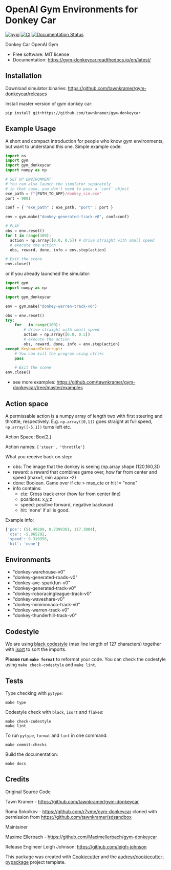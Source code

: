 # OpenAI Gym Environments for Donkey Car

[![pypi](https://img.shields.io/pypi/v/gym-donkeycar.svg)](https://pypi.python.org/pypi/gym-donkeycar) [![CI](https://github.com/tawnkramer/gym-donkeycar/workflows/CI/badge.svg)](https://github.com/tawnkramer/gym-donkeycar/actions) [![Documentation Status](https://readthedocs.org/projects/gym-donkeycar/badge/?version=latest)](https://gym-donkeycar.readthedocs.io/en/latest/?badge=latest)

Donkey Car OpenAI Gym

  - Free software: MIT license
  - Documentation: <https://gym-donkeycar.readthedocs.io/en/latest/>

## Installation

Download simulator binaries: https://github.com/tawnkramer/gym-donkeycar/releases

Install master version of gym donkey car:

```shell
pip install git+https://github.com/tawnkramer/gym-donkeycar
```

## Example Usage

A short and compact introduction for people who know gym environments,
but want to understand this one. Simple example code:

```python
import os
import gym
import gym_donkeycar
import numpy as np

# SET UP ENVIRONMENT
# You can also launch the simulator separately
# in that case, you don't need to pass a `conf` object
exe_path = f"{PATH_TO_APP}/donkey_sim.exe"
port = 9091

conf = { "exe_path" : exe_path, "port" : port }

env = gym.make("donkey-generated-track-v0", conf=conf)

# PLAY
obs = env.reset()
for t in range(100):
  action = np.array([0.0, 0.5]) # drive straight with small speed
  # execute the action
  obs, reward, done, info = env.step(action)

# Exit the scene
env.close()
```

or if you already launched the simulator:

```python
import gym
import numpy as np

import gym_donkeycar

env = gym.make("donkey-warren-track-v0")

obs = env.reset()
try:
    for _ in range(100):
        # drive straight with small speed
        action = np.array([0.0, 0.5])  
        # execute the action
        obs, reward, done, info = env.step(action)
except KeyboardInterrupt:
    # You can kill the program using ctrl+c
    pass

    # Exit the scene
env.close()
```

- see more examples: https://github.com/tawnkramer/gym-donkeycar/tree/master/examples

## Action space

A permissable action is a numpy array of length two with first steering
and throttle, respectively. E.g. `np.array([0,1])` goes straight at full
speed, `np.array([-5,1])` turns left etc.

Action Space: Box(2,)

Action names: `['steer', 'throttle']`

What you receive back on step:

- obs: The image that the donkey is seeing (np.array shape
  (120,160,3))
- reward: a reward that combines game over, how far from center and
  speed (max=1, min approx -2)
- done: Boolean. Game over if cte > max_cte or hit != "none"
- info contains:
    - cte: Cross track error (how far from center line)
    - positions: x,y,z
    - speed: positive forward, negative backward
    - hit: 'none' if all is good.

Example info:

```python
{'pos': (51.49209, 0.7399381, 117.3004),
 'cte': -5.865292,
 'speed': 9.319956,
 'hit': 'none'}
```

## Environments

- "donkey-warehouse-v0"
- "donkey-generated-roads-v0"
- "donkey-avc-sparkfun-v0"
- "donkey-generated-track-v0"
- "donkey-roboracingleague-track-v0"
- "donkey-waveshare-v0"
- "donkey-minimonaco-track-v0"
- "donkey-warren-track-v0"
- "donkey-thunderhill-track-v0"


## Codestyle

We are using [black codestyle](https://github.com/psf/black) (max line length of 127 characters) together with [isort](https://github.com/timothycrosley/isort) to sort the imports.

**Please run `make format`** to reformat your code. You can check the codestyle using `make check-codestyle` and `make lint`.

## Tests

Type checking with `pytype`:

```
make type
```

Codestyle check with `black`, `isort` and `flake8`:

```
make check-codestyle
make lint
```

To run `pytype`, `format` and `lint` in one command:
```
make commit-checks
```

Build the documentation:

```
make docs
```


## Credits

Original Source Code

Tawn Kramer - <https://github.com/tawnkramer/gym-donkeycar>

Roma Sokolkov - <https://github.com/r7vme/gym-donkeycar> cloned with
permission from <https://github.com/tawnkramer/sdsandbox>

Maintainer

Maxime Ellerbach - <https://github.com/Maximellerbach/gym-donkeycar>

Release Engineer
Leigh Johnson: https://github.com/leigh-johnson

This package was created with
[Cookiecutter](https://github.com/audreyr/cookiecutter) and the
[audreyr/cookiecutter-pypackage](https://github.com/audreyr/cookiecutter-pypackage)
project template.
